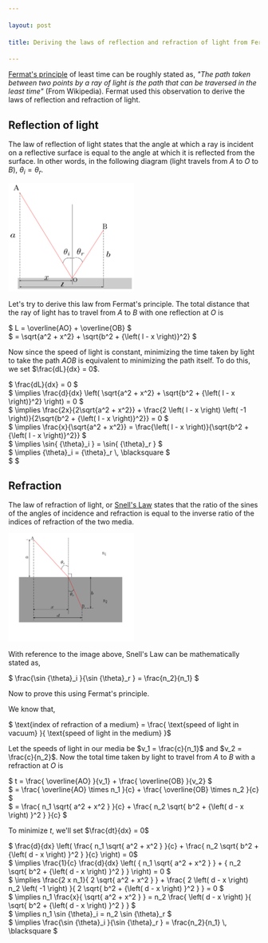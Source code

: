 ```yaml
---

layout: post

title: Deriving the laws of reflection and refraction of light from Fermat's principle

---
```


[Fermat's principle][1] of least time can be roughly stated as, <em>"The path taken
between two points by a ray of light is the path that can be traversed in the
least time"</em> (From Wikipedia). Fermat used this observation to derive the
laws of reflection and refraction of light.



Reflection of light
-------------------
The law of reflection of light states that the angle at which a ray is incident
on a reflective surface is equal to the angle at which it is reflected from the
surface. In other words, in the following diagram (light travels from <span>$A$</span>
to <span>$O$</span> to <span>$B$</span>), <span>${\theta}_i = {\theta}_r$</span>.

<img src="/assets/reflection.svg" alt="reflection"
     width="50%"
     height="50%" />


Let's try to derive this law from Fermat's principle. The total distance that
the ray of light has to travel from <span>$A$</span> to <span>$B$</span> with
one reflection at <span>$O$</span> is
<div>$
L = \overline{AO} + \overline{OB}
$</div>
<div>$
= \sqrt{a^2 + x^2} + \sqrt{b^2 + {\left( l - x \right)}^2}
$</div>

Now since the speed of light is constant, minimizing the time taken by light to
take the path <span>$AOB$</span> is equivalent to minimizing the path itself.
To do this, we set <span>$\frac{dL}{dx} = 0$</span>.

<div>$
\frac{dL}{dx} = 0
$</div>

<div>$
\implies \frac{d}{dx} \left( \sqrt{a^2 + x^2} + \sqrt{b^2 + {\left( l - x \right)}^2} \right) = 0
$</div>

<div>$
\implies \frac{2x}{2\sqrt{a^2 + x^2}} +
         \frac{2 \left( l - x \right) \left( -1 \right)}{2\sqrt{b^2 + {\left( l - x \right)}^2}} = 0
$</div>

<div>$
\implies \frac{x}{\sqrt{a^2 + x^2}} =
         \frac{\left( l - x \right)}{\sqrt{b^2 + {\left( l - x \right)}^2}}
$</div>

<div>$
\implies \sin{ {\theta}_i } = \sin{ {\theta}_r }
$</div>

<div>$
\implies {\theta}_i = {\theta}_r \, \blacksquare
$</div>

<div>$
$</div>

Refraction
-----------

The law of refraction of light, or [Snell's Law][2] states that the ratio of
the sines of the angles of incidence and refraction is equal to the inverse
ratio of the indices of refraction of the two media.

<img src="/assets/refraction.svg" alt="refraction"
     width="50%"
     height="50%" />


With reference to the image above, Snell's Law can be mathematically stated as,

<div>$
\frac{\sin {\theta}_i }{\sin {\theta}_r } = \frac{n_2}{n_1}
$</div>


Now to prove this using Fermat's principle.

We know that,
<div>$
\text{index of refraction of a medium} = \frac{ \text{speed of light in vacuum} }{ \text{speed of light in the medium} }$</div>

Let the speeds of light in our media be <span>$v_1 = \frac{c}{n_1}$</span> and
<span>$v_2 = \frac{c}{n_2}$</span>. Now the total time taken by light to
travel from <span>$A$</span> to <span>$B$</span> with a refraction at
<span>$O$</span> is
<div>$ t = \frac{ \overline{AO} }{v_1} + \frac{ \overline{OB} }{v_2} $</div>
<div>$ = \frac{ \overline{AO} \times n_1  }{c} + \frac{ \overline{OB} \times n_2 }{c} $</div>
<div>$ = \frac{ n_1 \sqrt{ a^2 + x^2 } }{c} + \frac{ n_2 \sqrt{ b^2 + {\left( d - x \right) }^2 } }{c} $</div>


To minimize <span>$t$</span>, we'll set <span>$\frac{dt}{dx} = 0$</span>

<div>$ \frac{d}{dx} \left( \frac{ n_1 \sqrt{ a^2 + x^2 } }{c} + \frac{ n_2 \sqrt{ b^2 + {\left( d - x \right) }^2 } }{c} \right) = 0$</div>

<div>$
\implies \frac{1}{c} \frac{d}{dx} \left( { n_1 \sqrt{ a^2 + x^2 } } + { n_2 \sqrt{ b^2 + {\left( d - x \right) }^2 } } \right) = 0
$</div>

<div>$
\implies \frac{2 x n_1}{ 2 \sqrt{ a^2 + x^2 } } + \frac{ 2 \left( d - x \right) n_2 \left( -1 \right) }{ 2 \sqrt{ b^2 + {\left( d - x \right) }^2 } } = 0
$</div>

<div>$
\implies n_1 \frac{x}{ \sqrt{ a^2 + x^2 } } = n_2 \frac{ \left( d - x \right) }{ \sqrt{ b^2 + {\left( d - x \right) }^2 } } 
$</div>

<div>$
\implies n_1 \sin {\theta}_i = n_2 \sin {\theta}_r
$</div>

<div>$
\implies \frac{\sin {\theta}_i }{\sin {\theta}_r } = \frac{n_2}{n_1} \, \blacksquare
$</div>



[1]: http://en.wikipedia.org/wiki/Fermat's_principle
[2]: http://en.wikipedia.org/wiki/Snell's_law
